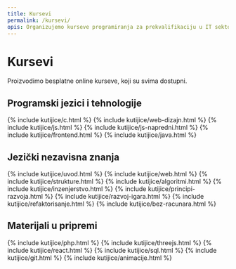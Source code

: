 ```yaml
---
title: Kursevi
permalink: /kursevi/
opis: Organizujemo kurseve programiranja za prekvalifikaciju u IT sektor.
---
```


# Kursevi

Proizvodimo besplatne online kurseve, koji su svima dostupni. 

<!-- Takođe organizujemo [mentorsku obuku](/it-obuka) uživo. -->

## Programski jezici i tehnologije

<div class="boxes">
  {% include kutijice/c.html %}
  {% include kutijice/web-dizajn.html %}
  {% include kutijice/js.html %}
  {% include kutijice/js-napredni.html %}
  {% include kutijice/frontend.html %}
  {% include kutijice/java.html %}
</div>

## Jezički nezavisna znanja

<div class="boxes">
  {% include kutijice/uvod.html %}
  {% include kutijice/web.html %}
  {% include kutijice/strukture.html %}
  {% include kutijice/algoritmi.html %}
  {% include kutijice/inzenjerstvo.html %}
  {% include kutijice/principi-razvoja.html %}
  {% include kutijice/razvoj-igara.html %}
  {% include kutijice/refaktorisanje.html %}
  {% include kutijice/bez-racunara.html %}
</div>

## Materijali u pripremi

<div class="boxes small-boxes">
  {% include kutijice/php.html %}
  {% include kutijice/threejs.html %}
  {% include kutijice/react.html %}
  {% include kutijice/sql.html %}
  {% include kutijice/git.html %}
  {% include kutijice/animacije.html %}
</div>